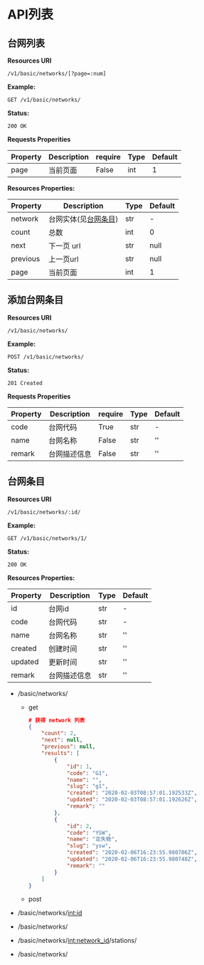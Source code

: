 # API列表

## 台网列表

**Resources URI**

```
/v1/basic/networks/[?page=:num]
```

**Example:**

```
GET /v1/basic/networks/
```

**Status:**

```
200 OK
```

**Requests Properities**

| Property | Description | require            | Type | Default |
| -------- | ------------| ---------------- | ---- | ------- |
| page     | 当前页面     | False             | int  | 1       |

**Resources Properties:**

| Property | Description      | Type | Default |
| -------- | ---------------- | ---- | ------- |
| network       | 台网实体(见[台网条目](#network)) | str  | -       |
| count    | 总数             | int  | 0       |
| next     | 下一页 url  | str | null |
| previous | 上一页url | str | null |
| page | 当前页面 | int | 1 |

## 添加台网条目

**Resources URI**

```
/v1/basic/networks/
```

**Example:**

```
POST /v1/basic/networks/
```

**Status:**

```
201 Created
```

**Requests Properities**

| Property | Description| require | Type | Default |
| -------- | ----------- | ------ | ---- | ------- |
| code     | 台网代码     | True | str  | -       |
| name     | 台网名称     | False  | str  | ''      |
| remark   | 台网描述信息  | False | str  | ''      |

## <span id="network">台网条目</span>


**Resources URI**

```
/v1/basic/networks/:id/
```

**Example:**

```
GET /v1/basic/networks/1/
```

**Status:**

```
200 OK
```

**Resources Properties:**

| Property | Description  | Type | Default |
| -------- | ------------ | ---- | ------- |
| id       | 台网id       | str  | -       |
| code     | 台网代码     | str  | -       |
| name     | 台网名称     | str  | ''      |
| created  | 创建时间     | str  | ''      |
| updated  | 更新时间     | str  | ''      |
| remark   | 台网描述信息 | str  | ''      |

- /basic/networks/

  - get 

    ```json
    # 获得 network 列表
    {
        "count": 2,
        "next": null,
        "previous": null,
        "results": [
            {
                "id": 1,
                "code": "G1",
                "name": "",
                "slug": "g1",
                "created": "2020-02-03T08:57:01.192533Z",
                "updated": "2020-02-03T08:57:01.192626Z",
                "remark": ""
            },
            {
                "id": 2,
                "code": "YSW",
                "name": "亚失稳",
                "slug": "ysw",
                "created": "2020-02-06T16:23:55.980706Z",
                "updated": "2020-02-06T16:23:55.980748Z",
                "remark": ""
            }
        ]
    }
    ```

  - post

    

    

- /basic/networks/<int:id>

- /basic/networks/

- /basic/networks/<int:network_id>/stations/

- /basic/networks/

